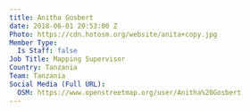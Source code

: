 ```yaml
---
title: Anitha Gosbert
date: 2018-06-01 20:53:00 Z
Photo: https://cdn.hotosm.org/website/anita+copy.jpg
Member Type:
  Is Staff: false
Job Title: Mapping Supervisor
Country: Tanzania
Team: Tanzania
Social Media (Full URL):
  OSM: https://www.openstreetmap.org/user/Anitha%20Gosbert
---
```


